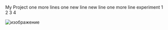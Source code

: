 My Project
one more lines
one new line
new line
one more line
experiment
1
2
3
4

![изображение](https://github.com/user-attachments/assets/fce47e0a-8150-405d-a9f6-eb71886cae3e)
